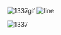 ![1337gif](https://user-images.githubusercontent.com/61026156/151660954-74604431-5e44-4013-a93e-091f60fcb296.gif)
![line](https://user-images.githubusercontent.com/61026156/151661667-599a879e-58d8-4bc1-b127-efa12d5de048.png)



![1337](https://user-images.githubusercontent.com/61026156/151661210-4431e8c3-3e94-4de1-81d7-d2ae608ef57f.png)
